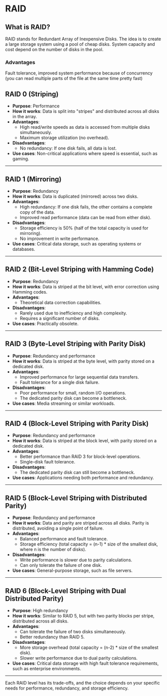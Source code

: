 # RAID
## What is RAID?
RAID stands for Redundant Array of Inexpensive Disks. The idea is to create a large storage system using a pool of cheap disks. System capacity and cost depend on the number of disks in the pool.
### Advantages
Fault tolerance, improved system performance because of concurrency (you can read multiple parts of the file at the same time pretty fast)
## **RAID 0 (Striping)**
- **Purpose**: Performance
- **How it works**: Data is split into "stripes" and distributed across all disks in the array.
- **Advantages**:
  - High read/write speeds as data is accessed from multiple disks simultaneously.
  - Maximum storage utilization (no overhead).
- **Disadvantages**:
  - No redundancy: If one disk fails, all data is lost.
- **Use cases**: Non-critical applications where speed is essential, such as gaming.

---

## **RAID 1 (Mirroring)**
- **Purpose**: Redundancy
- **How it works**: Data is duplicated (mirrored) across two disks.
- **Advantages**:
  - High redundancy: If one disk fails, the other contains a complete copy of the data.
  - Improved read performance (data can be read from either disk).
- **Disadvantages**:
  - Storage efficiency is 50% (half of the total capacity is used for mirroring).
  - No improvement in write performance.
- **Use cases**: Critical data storage, such as operating systems or databases.

---

## **RAID 2 (Bit-Level Striping with Hamming Code)**
- **Purpose**: Redundancy
- **How it works**: Data is striped at the bit level, with error correction using Hamming codes.
- **Advantages**:
  - Theoretical data correction capabilities.
- **Disadvantages**:
  - Rarely used due to inefficiency and high complexity.
  - Requires a significant number of disks.
- **Use cases**: Practically obsolete.

---

## **RAID 3 (Byte-Level Striping with Parity Disk)**
- **Purpose**: Redundancy and performance
- **How it works**: Data is striped at the byte level, with parity stored on a dedicated disk.
- **Advantages**:
  - Improved performance for large sequential data transfers.
  - Fault tolerance for a single disk failure.
- **Disadvantages**:
  - Poor performance for small, random I/O operations.
  - The dedicated parity disk can become a bottleneck.
- **Use cases**: Media streaming or similar workloads.

---

## **RAID 4 (Block-Level Striping with Parity Disk)**
- **Purpose**: Redundancy and performance
- **How it works**: Data is striped at the block level, with parity stored on a dedicated disk.
- **Advantages**:
  - Better performance than RAID 3 for block-level operations.
  - Single-disk fault tolerance.
- **Disadvantages**:
  - The dedicated parity disk can still become a bottleneck.
- **Use cases**: Applications needing both performance and redundancy.

---

## **RAID 5 (Block-Level Striping with Distributed Parity)**
- **Purpose**: Redundancy and performance
- **How it works**: Data and parity are striped across all disks. Parity is distributed, avoiding a single point of failure.
- **Advantages**:
  - Balanced performance and fault tolerance.
  - Storage efficiency (total capacity = (n-1) * size of the smallest disk, where n is the number of disks).
- **Disadvantages**:
  - Write performance is slower due to parity calculations.
  - Can only tolerate the failure of one disk.
- **Use cases**: General-purpose storage, such as file servers.

---

## **RAID 6 (Block-Level Striping with Dual Distributed Parity)**
- **Purpose**: High redundancy
- **How it works**: Similar to RAID 5, but with two parity blocks per stripe, distributed across all disks.
- **Advantages**:
  - Can tolerate the failure of two disks simultaneously.
  - Better redundancy than RAID 5.
- **Disadvantages**:
  - More storage overhead (total capacity = (n-2) * size of the smallest disk).
  - Slower write performance due to dual parity calculations.
- **Use cases**: Critical data storage with high fault tolerance requirements, such as enterprise environments.

---

Each RAID level has its trade-offs, and the choice depends on your specific needs for performance, redundancy, and storage efficiency.
